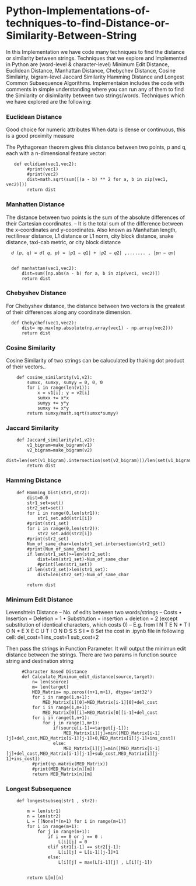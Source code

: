 # Python-Implementations-of-techniques-to-find-Distance-or-Similarity-Between-String
In this Implementation we have code many techniques to find the distance or similarity between strings. Techniques that we explore and Implemented in Python are (word-level &amp; character-level) Minimum Edit Distance, Euclidean Distance, Manhattan Distance, Chebychev Distance, Cosine Similairty, bigram-level Jaccard Similarity Hamming Distance and Longest Common Subsequence Algorithms.
Implementaion includes the code with comments in simple understanding where you can run any of them to find the Similarity or disimilarity between two strings/words. 
Techniques which we have explored are the following:

<h3>Euclidean Distance</h3>

Good choice for numeric attributes When data is dense or continuous, this is a good proximity
measure
 
 The Pythagorean theorem gives this distance between two
points, p and q, each with a n-dimensional feature vector:
   
   
       def eclidian(vec1,vec2):
            #print(vec1)
            #print(vec2)
            dist=math.sqrt(sum([(a - b) ** 2 for a, b in zip(vec1, vec2)]))
            return dist
            
<h3>Manhatten Distance</h3>

The distance between two points is the sum of the absolute
differences of their Cartesian coordinates.
– It is the total sum of the difference between the x-coordinates
and y-coordinates.
Also known as Manhattan length, rectilinear distance, L1
distance or L1 norm, city block distance, snake distance,
taxi-cab metric, or city block distance

      𝑑 (𝑝, 𝑞) = 𝑑( 𝑞, 𝑝) = |𝑝1 − 𝑞1| + |𝑝2 − 𝑞2| ,....... , |𝑝𝑛 − 𝑞𝑛|


      def manhattan(vec1,vec2):
          dist=sum([np.abs(a - b) for a, b in zip(vec1, vec2)])
          return dist
          
<h3> Chebyshev Distance </h3>
For Chebyshev distance, the distance between two vectors is the greatest of their differences along any coordinate dimension.

      def Chebychef(vec1,vec2):
          dist= np.max(np.absolute(np.array(vec1) - np.array(vec2)))
          return dist
          
<h3> Cosine Similarity </h3>
Cosine Similarity of two strings can be caluculated by thaking dot product of their vectors..


        def cosine_similarity(v1,v2):
            sumxx, sumxy, sumyy = 0, 0, 0
            for i in range(len(v1)):
                x = v1[i]; y = v2[i]
                sumxx += x*x
                sumyy += y*y
                sumxy += x*y
            return sumxy/math.sqrt(sumxx*sumyy)

<h3> Jaccard Similarity </h3>

        def Jaccard_similarity(v1,v2):
            v1_bigram=make_bigram(v1)
            v2_bigram=make_bigram(v2)
            dist=len(set(v1_bigram).intersection(set(v2_bigram)))/len(set(v1_bigram).union(set(v2_bigram)))
            return dist


<h3>  Hamming Distance </h3>

        def Hamming_Dist(str1,str2):
            dist=0.0
            str1_set=set()
            str2_set=set()
            for i in range(0,len(str1)):
                str1_set.add(str1[i])
            #print(str1_set)
            for i in range(0,len(str2)):
                str2_set.add(str2[i])
            #print(str2_set)
            Num_of_same_char=len(str1_set.intersection(str2_set))
            #print(Num_of_same_char)
            if len(str1_set)>=len(str2_set):
                dist=len(str1_set)-Num_of_same_char
                #print(len(str1_set))
            if len(str2_set)>len(str1_set):
                dist=len(str2_set)-Num_of_same_char

            return dist

<h3> Minimum Edit Distance </h3>

Levenshtein Distance
– No. of edits between two words/strings – Costs • Insertion = Deletion = 1 • Substitution = insertion + deletion = 2 (except substitution of identical characters, which costs 0) – E.g. from
    I N T E N * T I O N
    * E X E C U T I O N
    D S S S I = 8
Set the cost in .ipynb file in following cell: del_cost=1 ins_cost=1 sub_cost=2

Then pass the strings in Function Parameter. It will output the minimun edit distance between the strings. There are two params in function source string and destination string

          #Character Based Distance
          def Calculate_Minimum_edit_distance(source,target):    
              n= len(source)
              m= len(target)
              MED_Matrix= np.zeros((n+1,m+1), dtype='int32')
              for i in range(1,n+1):
                  MED_Matrix[i][0]=MED_Matrix[i-1][0]+del_cost
              for i in range(1,m+1):
                  MED_Matrix[0][i]=MED_Matrix[0][i-1]+del_cost   
              for i in range(1,n+1):
                  for j in range(1,m+1):
                      if(source[i-1]==target[j-1]):
                          MED_Matrix[i][j]=min([MED_Matrix[i-1][j]+del_cost,MED_Matrix[i-1][j-1]+0,MED_Matrix[i][j-1]+ins_cost])
                      else:
                          MED_Matrix[i][j]=min([MED_Matrix[i-1][j]+del_cost,MED_Matrix[i-1][j-1]+sub_cost,MED_Matrix[i][j-1]+ins_cost])
              #print(np.matrix(MED_Matrix))
              #print(MED_Matrix[n][m])
              return MED_Matrix[n][m]
              
              
<h3> Longest Subsequence </h3>


        def longestsubseq(str1 , str2): 

            m = len(str1) 
            n = len(str2) 
            L = [[None]*(n+1) for i in range(m+1)] 
            for i in range(m+1): 
                for j in range(n+1): 
                    if i == 0 or j == 0 : 
                        L[i][j] = 0
                    elif str1[i-1] == str2[j-1]: 
                        L[i][j] = L[i-1][j-1]+1
                    else: 
                        L[i][j] = max(L[i-1][j] , L[i][j-1]) 


            return L[m][n] 
